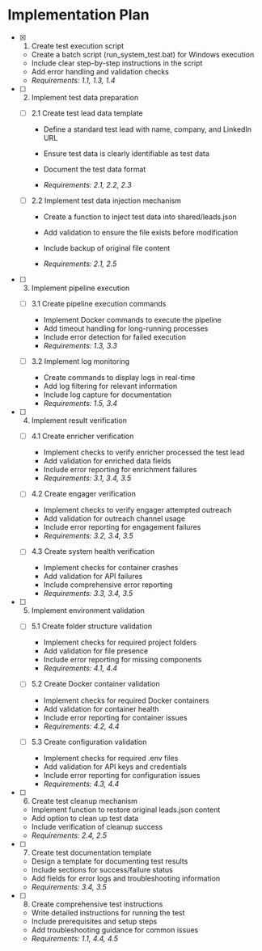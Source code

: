 # Implementation Plan

- [x] 1. Create test execution script


  - Create a batch script (run_system_test.bat) for Windows execution
  - Include clear step-by-step instructions in the script
  - Add error handling and validation checks
  - _Requirements: 1.1, 1.3, 1.4_



- [ ] 2. Implement test data preparation
  - [ ] 2.1 Create test lead data template
    - Define a standard test lead with name, company, and LinkedIn URL
    - Ensure test data is clearly identifiable as test data


    - Document the test data format
    - _Requirements: 2.1, 2.2, 2.3_
  
  - [ ] 2.2 Implement test data injection mechanism
    - Create a function to inject test data into shared/leads.json


    - Add validation to ensure the file exists before modification
    - Include backup of original file content
    - _Requirements: 2.1, 2.5_




- [ ] 3. Implement pipeline execution
  - [ ] 3.1 Create pipeline execution commands
    - Implement Docker commands to execute the pipeline
    - Add timeout handling for long-running processes
    - Include error detection for failed execution
    - _Requirements: 1.3, 3.3_
  
  - [ ] 3.2 Implement log monitoring
    - Create commands to display logs in real-time
    - Add log filtering for relevant information
    - Include log capture for documentation
    - _Requirements: 1.5, 3.4_

- [ ] 4. Implement result verification
  - [ ] 4.1 Create enricher verification
    - Implement checks to verify enricher processed the test lead
    - Add validation for enriched data fields
    - Include error reporting for enrichment failures
    - _Requirements: 3.1, 3.4, 3.5_
  
  - [ ] 4.2 Create engager verification
    - Implement checks to verify engager attempted outreach
    - Add validation for outreach channel usage
    - Include error reporting for engagement failures
    - _Requirements: 3.2, 3.4, 3.5_
  
  - [ ] 4.3 Create system health verification
    - Implement checks for container crashes
    - Add validation for API failures
    - Include comprehensive error reporting
    - _Requirements: 3.3, 3.4, 3.5_

- [ ] 5. Implement environment validation
  - [ ] 5.1 Create folder structure validation
    - Implement checks for required project folders
    - Add validation for file presence
    - Include error reporting for missing components
    - _Requirements: 4.1, 4.4_
  
  - [ ] 5.2 Create Docker container validation
    - Implement checks for required Docker containers
    - Add validation for container health
    - Include error reporting for container issues
    - _Requirements: 4.2, 4.4_
  
  - [ ] 5.3 Create configuration validation
    - Implement checks for required .env files
    - Add validation for API keys and credentials
    - Include error reporting for configuration issues
    - _Requirements: 4.3, 4.4_

- [ ] 6. Create test cleanup mechanism
  - Implement function to restore original leads.json content
  - Add option to clean up test data
  - Include verification of cleanup success
  - _Requirements: 2.4, 2.5_

- [ ] 7. Create test documentation template
  - Design a template for documenting test results
  - Include sections for success/failure status
  - Add fields for error logs and troubleshooting information
  - _Requirements: 3.4, 3.5_

- [ ] 8. Create comprehensive test instructions
  - Write detailed instructions for running the test
  - Include prerequisites and setup steps
  - Add troubleshooting guidance for common issues
  - _Requirements: 1.1, 4.4, 4.5_